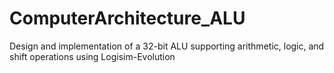 # ComputerArchitecture_ALU
Design and implementation of a 32-bit ALU supporting arithmetic, logic, and shift operations using Logisim-Evolution
